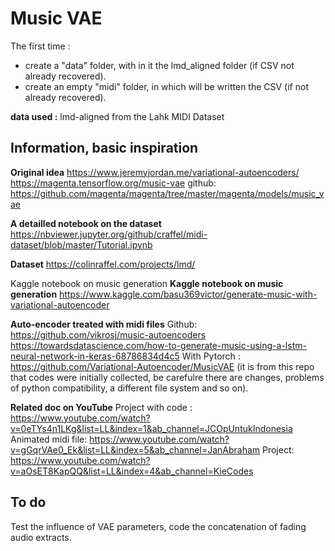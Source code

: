 # Music VAE

The first time : 
* create a "data" folder, with in it the lmd_aligned folder (if CSV not already recovered).
* create an empty "midi" folder, in which will be written the CSV (if not already recovered).

**data used :** lmd-aligned from the Lahk MIDI Dataset

## Information, basic inspiration

 **Original idea**
https://www.jeremyjordan.me/variational-autoencoders/
https://magenta.tensorflow.org/music-vae
github: https://github.com/magenta/magenta/tree/master/magenta/models/music_vae

**A detailled notebook on the dataset**
https://nbviewer.jupyter.org/github/craffel/midi-dataset/blob/master/Tutorial.ipynb 

**Dataset**
https://colinraffel.com/projects/lmd/ 

Kaggle notebook on music generation **Kaggle notebook on music generation**
https://www.kaggle.com/basu369victor/generate-music-with-variational-autoencoder

**Auto-encoder treated with midi files**
Github: https://github.com/vikrosj/music-autoencoders
https://towardsdatascience.com/how-to-generate-music-using-a-lstm-neural-network-in-keras-68786834d4c5
With Pytorch : https://github.com/Variational-Autoencoder/MusicVAE (it is from this repo that codes were initially collected, be carefulre there are changes, problems of python compatibility, a different file system and so on).

**Related doc on YouTube**
Project with code : https://www.youtube.com/watch?v=0eTYs4n1LKg&list=LL&index=1&ab_channel=JCOpUntukIndonesia
Animated midi file: https://www.youtube.com/watch?v=gGqrVAe0_Ek&list=LL&index=5&ab_channel=JanAbraham
Project: https://www.youtube.com/watch?v=aOsET8KapQQ&list=LL&index=4&ab_channel=KieCodes

## To do

Test the influence of VAE parameters, code the concatenation of fading audio extracts.
